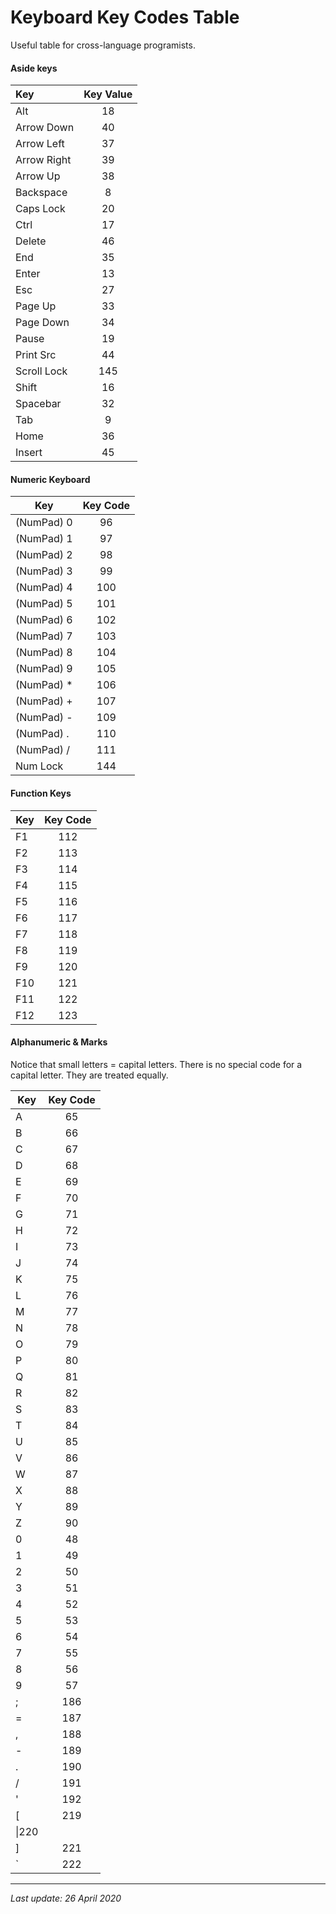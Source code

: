 # Keyboard Key Codes Table

Useful table for cross-language programists.

#### Aside keys

| Key | Key Value |
|:---|:---:|
|Alt|18|
|Arrow Down|40|
|Arrow Left|37|
|Arrow Right|39|
|Arrow Up|38|
|Backspace|8|
|Caps Lock|20|
|Ctrl|17|
|Delete|46|
|End|35|
|Enter|13|
|Esc|27|
|Page Up|33|
|Page Down|34|
|Pause|19|
|Print Src|44|
|Scroll Lock|145|
|Shift|16|
|Spacebar|32|
|Tab|9|
|Home|36|
|Insert|45|

#### Numeric Keyboard

|Key|Key Code|
|---|:---:|
|(NumPad) 0| 96|
|(NumPad) 1| 97|
|(NumPad) 2| 98|
|(NumPad) 3| 99|
|(NumPad) 4| 100|
|(NumPad) 5| 101|
|(NumPad) 6| 102|
|(NumPad) 7| 103|
|(NumPad) 8| 104|
|(NumPad) 9| 105|
|(NumPad) *| 106|
|(NumPad) +| 107|
|(NumPad) -| 109|
|(NumPad) .| 110|
|(NumPad) /| 111|
|Num Lock|144|

#### Function Keys

|Key|Key Code|
|---|:---:|
|F1| 112|
|F2| 113|
|F3| 114|
|F4| 115|
|F5| 116|
|F6| 117|
|F7| 118|
|F8| 119|
|F9| 120|
|F10| 121|
|F11| 122|
|F12| 123|

#### Alphanumeric & Marks
Notice that small letters = capital letters. There is no special code for a capital letter. They are treated equally.

|Key|Key Code|
|---|:---:|
|A|65|
|B|66|
|C|67|
|D|68|
|E|69|
|F|70|
|G|71|
|H|72|
|I|73|
|J|74|
|K|75|
|L|76|
|M|77|
|N|78|
|O|79|
|P|80|
|Q|81|
|R|82|
|S|83|
|T|84|
|U|85|
|V|86|
|W|87|
|X|88|
|Y|89|
|Z|90|
|0|48|
|1|49|
|2|50|
|3|51|
|4|52|
|5|53|
|6|54|
|7|55|
|8|56|
|9|57|
|;|186|
|=|187|
|,|188|
|-|189|
|.|190|
|/|191|
|'|192|
|[|219|
|\|220|
|]|221|
|`|222|

---
_Last update: 26 April 2020_
